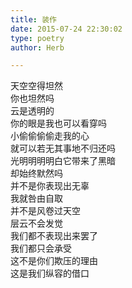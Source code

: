 ```yaml
---  
title: 装作  
date: 2015-07-24 22:30:02  
type: poetry  
author: Herb  

---  
```

天空空得坦然  
你也坦然吗  
云是透明的  
你的眼是我也可以看穿吗    
小偷偷偷偷走我的心  
就可以若无其事地不归还吗  
光明明明明白它带来了黑暗  
却始终默然吗    
并不是你表现出无辜  
我就咎由自取  
并不是风卷过天空  
层云不会发觉    
我们都不表现出来罢了  
我们都只会承受  
这不是你们欺压的理由  
这是我们纵容的借口